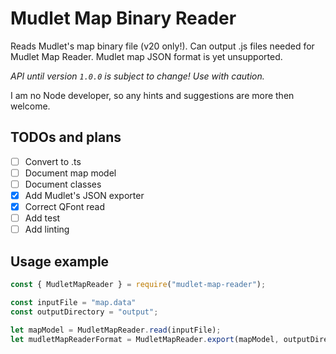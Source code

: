 # Mudlet Map Binary Reader

Reads Mudlet's map binary file (v20 only!). Can output .js files needed for Mudlet Map Reader.
Mudlet map JSON format is yet unsupported.

*API until version `1.0.0` is subject to change! Use with caution.*

I am no Node developer, so any hints and suggestions are more then welcome.

## TODOs and plans

- [ ] Convert to .ts
- [ ] Document map model
- [ ] Document classes
- [X] Add Mudlet's JSON exporter
- [X] Correct QFont read
- [ ] Add test
- [ ] Add linting
## Usage example

```js
const { MudletMapReader } = require("mudlet-map-reader");

const inputFile = "map.data"
const outputDirectory = "output";

let mapModel = MudletMapReader.read(inputFile);
let mudletMapReaderFormat = MudletMapReader.export(mapModel, outputDirectory);
```